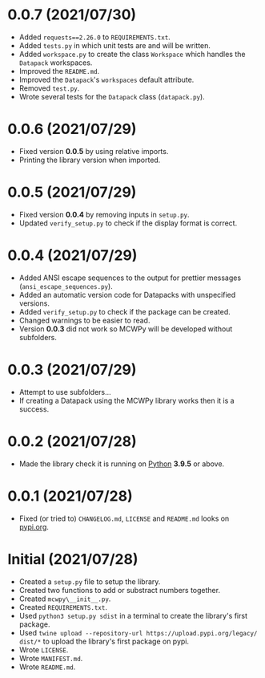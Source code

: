 # 0.0.7 (2021/07/30)
- Added `requests==2.26.0` to `REQUIREMENTS.txt`.  
- Added `tests.py` in which unit tests are and will be written.  
- Added `workspace.py` to create the class `Workspace` which handles the `Datapack` workspaces.  
- Improved the `README.md`.  
- Improved the `Datapack`'s `workspaces` default attribute.  
- Removed `test.py`.  
- Wrote several tests for the `Datapack` class (`datapack.py`).  

# 0.0.6 (2021/07/29)
- Fixed version **0.0.5** by using relative imports.  
- Printing the library version when imported.  

# 0.0.5 (2021/07/29)
- Fixed version **0.0.4** by removing inputs in `setup.py`.  
- Updated `verify_setup.py` to check if the display format is correct.  

# 0.0.4 (2021/07/29)
- Added ANSI escape sequences to the output for prettier messages (`ansi_escape_sequences.py`).  
- Added an automatic version code for Datapacks with unspecified versions.  
- Added `verify_setup.py` to check if the package can be created.  
- Changed warnings to be easier to read.  
- Version **0.0.3** did not work so MCWPy will be developed without subfolders.  

# 0.0.3 (2021/07/29)
- Attempt to use subfolders...  
- If creating a Datapack using the MCWPy library works then it is a success.  

# 0.0.2 (2021/07/28)
- Made the library check it is running on [Python](https://www.python.org/downloads/) **3.9.5** or above.  

# 0.0.1 (2021/07/28)
- Fixed (or tried to) `CHANGELOG.md`, `LICENSE` and `README.md` looks on [pypi.org](https://pypi.org/project/mcwpy/).  

# Initial (2021/07/28)
- Created a `setup.py` file to setup the library.  
- Created two functions to add or substract numbers together.  
- Created `mcwpy\__init__.py`.  
- Created `REQUIREMENTS.txt`.  
- Used `python3 setup.py sdist` in a terminal to create the library's first package.  
- Used `twine upload --repository-url https://upload.pypi.org/legacy/ dist/*` to upload the library's first package on pypi.  
- Wrote `LICENSE`.  
- Wrote `MANIFEST.md`.  
- Wrote `README.md`.  
